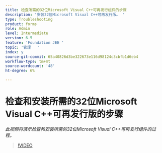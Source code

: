 ```yaml
---
title: 检查所需的32位Microsoft Visual C++可再发行组件的步骤
description: '安装32位Microsoft Visual C++可再发行版。 '
type: Troubleshooting
product: forms
role: Admin
level: Intermediate
version: 6.5
feature: 'Foundation JEE '
topic: '管理   '
index: y
source-git-commit: 65a40826d3be322673e116d98124c3cbfb1d6eb4
workflow-type: tm+mt
source-wordcount: '48'
ht-degree: 6%

---
```



# 检查和安装所需的32位Microsoft Visual C++可再发行版的步骤

*此视频将演示检查和安装所需的32位Microsoft Visual C++可再发行组件的过程。*

>[!VIDEO](https://video.tv.adobe.com/v/335520?quality=9&learn=on)

